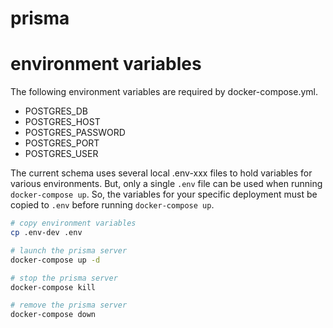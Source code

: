 # prisma

# environment variables

The following environment variables are required by docker-compose.yml.
* POSTGRES_DB
* POSTGRES_HOST
* POSTGRES_PASSWORD
* POSTGRES_PORT
* POSTGRES_USER

The current schema uses several local .env-xxx files to hold variables for various environments. But, only a single `.env` file can be used when running `docker-compose up`. So, the variables for your specific deployment must be copied to `.env` before running `docker-compose up`.

```bash
# copy environment variables
cp .env-dev .env

# launch the prisma server
docker-compose up -d

# stop the prisma server
docker-compose kill

# remove the prisma server
docker-compose down
```
